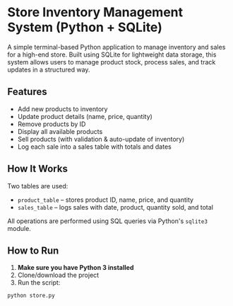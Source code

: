 #  Store Inventory Management System (Python + SQLite)

A simple terminal-based Python application to manage inventory and sales for a high-end store. Built using SQLite for lightweight data storage, this system allows users to manage product stock, process sales, and track updates in a structured way.

##  Features

-  Add new products to inventory
-  Update product details (name, price, quantity)
-  Remove products by ID
-  Display all available products
-  Sell products (with validation & auto-update of inventory)
-  Log each sale into a sales table with totals and dates

##  How It Works

Two tables are used:
- `product_table` – stores product ID, name, price, and quantity
- `sales_table` – logs sales with date, product, quantity sold, and total

All operations are performed using SQL queries via Python's `sqlite3` module.

##  How to Run

1. **Make sure you have Python 3 installed**
2. Clone/download the project
3. Run the script:

```bash
python store.py
